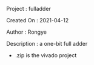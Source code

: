 Project       : fulladder  

Created On    : 2021-04-12  

Author        : Rongye  

Description   : a one-bit full adder  


* .zip is the vivado project
